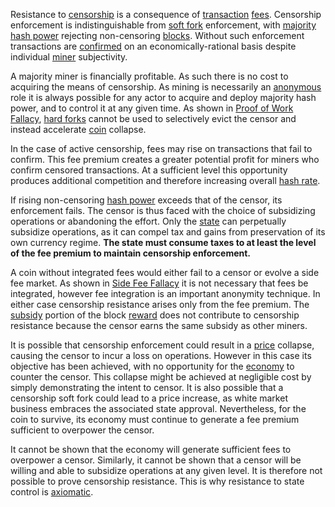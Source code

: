 Resistance to [censorship](Glossary#censorship) is a consequence of [transaction](Glossary#transaction) [fees](Glossary#fee). Censorship enforcement is indistinguishable from [soft fork](Glossary#soft-fork) enforcement, with [majority hash power](Glossary#majority-hash-power) rejecting non-censoring [blocks](Glossary#block). Without such enforcement transactions are [confirmed](Glossary#confirmation) on an economically-rational basis despite individual [miner](Glossary#miner) subjectivity.

A majority miner is financially profitable. As such there is no cost to acquiring the means of censorship. As mining is necessarily an [anonymous](Risk-Sharing-Principle) role it is always possible for any actor to acquire and deploy majority hash power, and to control it at any given time. As shown in [Proof of Work Fallacy](Proof-of-Work-Fallacy), [hard forks](Glossary#hard-fork) cannot be used to selectively evict the censor and instead accelerate [coin](Glossary#coin) collapse.

In the case of active censorship, fees may rise on transactions that fail to confirm. This fee premium creates a greater potential profit for miners who confirm censored transactions. At a sufficient level this opportunity produces additional competition and therefore increasing overall [hash rate](Glossary#hash-rate).

If rising non-censoring [hash power](Glossary#hash-power) exceeds that of the censor, its enforcement fails. The censor is thus faced with the choice of subsidizing operations or abandoning the effort. Only the [state](Glossary#state) can perpetually subsidize operations, as it can compel tax and gains from preservation of its own currency regime. **The state must consume taxes to at least the level of the fee premium to maintain censorship enforcement.**

A coin without integrated fees would either fail to a censor or evolve a side fee market. As shown in [Side Fee Fallacy](Side-Fee-Fallacy) it is not necessary that fees be integrated, however fee integration is an important anonymity technique. In either case censorship resistance arises only from the fee premium. The [subsidy](Glossary#subsidy) portion of the block [reward](Glossary#reward) does not contribute to censorship resistance because the censor earns the same subsidy as other miners.

It is possible that censorship enforcement could result in a [price](Glossary#price) collapse, causing the censor to incur a loss on operations. However in this case its objective has been achieved, with no opportunity for the [economy](Glossary#economy) to counter the censor. This collapse might be achieved at negligible cost by simply demonstrating the intent to censor. It is also possible that a censorship soft fork could lead to a price increase, as white market business embraces the associated state approval. Nevertheless, for the coin to survive, its economy must continue to generate a fee premium sufficient to overpower the censor.

It cannot be shown that the economy will generate sufficient fees to overpower a censor. Similarly, it cannot be shown that a censor will be willing and able to subsidize operations at any given level. It is therefore not possible to prove censorship resistance. This is why resistance to state control is [axiomatic](Axiom-of-Resistance).
